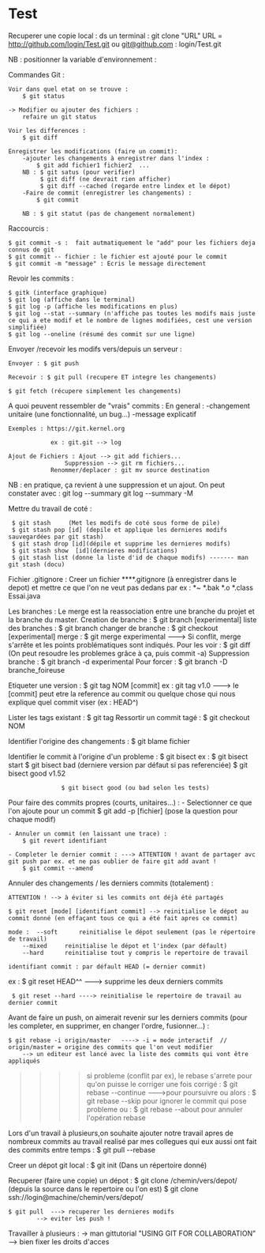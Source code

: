 # Test

Recuperer une copie local : ds un terminal : git clone "URL"
URL = http://github.com/login/Test.git
ou git@github.com : login/Test.git

NB : positionner la variable d'environnement : 

Commandes Git : 

	Voir dans quel etat on se trouve : 
		$ git status

	-> Modifier ou ajouter des fichiers :
		refaire un git status
	
	Voir les differences : 
		$ git diff

	Enregistrer les modifications (faire un commit): 
		-ajouter les changements à enregistrer dans l'index : 
			$ git add fichier1 fichier2  ... 
		NB : $ git satus (pour verifier)
		     $ git diff (ne devrait rien afficher)
		     $ git diff --cached (regarde entre lindex et le dépot)
		-Faire de commit (enregistrer les changements) :
			$ git commit

		NB : $ git statut (pas de changement normalement)


Raccourcis : 

	$ git commit -s :  fait autmatiquement le "add" pour les fichiers deja connus de git
	$ git commit -- fichier : le fichier est ajouté pour le commit
	$ git commit -m "message" : Ecris le message directement



Revoir les commits : 

	$ gitk (interface graphique)
	$ git log (affiche dans le terminal)
	$ git log -p (affiche les modifications en plus)
	$ git log --stat --summary (n'affiche pas toutes les modifs mais juste ce qui a ete modif et le nombre de lignes modifiées, cest une version simplifiée)
	$ git log --oneline (résumé des commit sur une ligne)	

Envoyer /recevoir les modifs  vers/depuis un serveur : 

	Envoyer : $ git push

	Recevoir : $ git pull (recupere ET integre les changements)

	$ git fetch (récupere simplement les changements)


A quoi peuvent ressembler de "vrais" commits :
	En general : -changement unitaire (une fonctionnalité, un bug...)
				 -message explicatif

	Exemples : https://git.kernel.org

				ex : git.git --> log

	Ajout de Fichiers : Ajout --> git add fichiers... 
	      	 	    Suppression --> git rm fichiers...
			    Renommer/deplacer : git mv source destination
NB : en pratique, ça revient à une suppression et un ajout. 
     		 On peut constater avec : git log --summary
		    	 	   	  git log --summary -M
					
				
Mettre du travail de coté :

     $ git stash     (Met les modifs de coté sous forme de pile)
     $ git stash pop [id] (depile et applique les dernieres modifs sauvegardées par git stash)
     $ git stash drop [id](dépile et supprime les dernieres modifs)
     $ git stash show  [id](dernieres modifications)
     $ git stash list (donne la liste d'id de chaque modifs) ------- man git stash (docu)
       

Fichier .gitignore : 
	Creer un fichier ****.gitignore (à enregistrer dans le depot) et mettre ce que l'on ne veut pas dedans par ex :
	*~
	*.bak
	*.o
	*.class
	Essai.java


Les branches : 
    Le merge est la reassociation entre une branche du projet et la branche du master.
    Creation de branche : $ git branch [experimental]
    liste des branches : $ git branch
    changer de branche : $ git checkout [experimental]
    merge : $ git merge experimental ---> Si conflit, merge s'arrête et les points problématiques sont indiqués.
    Pour les voir : $ git diff (On peut resoudre les problemes grâce à ça, puis commit -a)
    Suppression branche : $ git branch -d experimental
    Pour forcer : $ git branch -D branche_foireuse 

Etiqueter une version :
	$ git tag NOM [commit]      ex : git tag v1.0   ---> le [commit] peut etre la reference au commit ou quelque chose qui nous explique quel commit viser (ex : HEAD^)

Lister les tags existant : 
	$ git tag
Ressortir un commit tagé : 
	$ git checkout NOM


Identifier l'origine des changements : 
	$ git blame fichier


Identifier le commit à l'origine d'un probleme : 
	$ git bisect          ex : $ git bisect start
				   $ git bisect bad (derniere version par défaut si pas referenciée)
				   $ git bisect good v1.52

				   $ git bisect good (ou bad selon les tests) 


Pour faire des commits propres (courts, unitaires...) :
	- Selectionner ce que l'on ajoute pour un commit
		$ git add -p [fichier] (pose la question pour chaque modif)

	- Annuler un commit (en laissant une trace) : 
		$ git revert identifiant

	- Completer le dernier commit : ---> ATTENTION ! avant de partager avc git push par ex. et ne pas oublier de faire git add avant !
		$ git commit --amend
 

Annuler des changements / les derniers commits (totalement) :

	ATTENTION ! --> à éviter si les commits ont déjà été partagés

	$ git reset [mode] [identifiant commit] --> reinitialise le dépot au commit donné (en effaçant tous ce qui a été fait apres ce commit)

	mode :  --soft      reinitialise le dépot seulement (pas le répertoire de travail)
		--mixed     reinitialise le dépot et l'index (par défault)
		--hard      reinitialise tout y compris le repertoire de travail

	identifiant commit : par défault HEAD (= dernier commit)

ex : $ git reset HEAD^^ ---> supprime les deux derniers commits

     $ git reset --hard ----> reinitialise le repertoire de travail au dernier commit
	

Avant de faire un push, on aimerait revenir sur les derniers commits (pour les completer, en supprimer, en changer l'ordre, fusionner...) :

	$ git rebase -i origin/master	----> -i = mode interactif  // origin/master = origine des commits que l'on veut modifier
		--> un editeur est lancé avec la liste des commits qui vont être appliqués

 >>>> si probleme (conflit par ex), le rebase s'arrete pour qu'on puisse le corriger
	une fois corrigé : $ git rebase --continue  --->pour poursuivre
		ou alors : $ git rebase --skip      pour ignorer le commit qui pose probleme 
		ou : 	   $ git rebase --about     pour annuler l'opération rebase
    	 

Lors d'un travail à plusieurs,on souhaite ajouter notre travail apres de nombreux commits au travail realisé par mes collegues qui eux aussi ont fait des commits entre temps : 
		$ git pull --rebase


Creer un dépot git local :
	$ git init (Dans un répertoire donné)

Recuperer (faire une copie) un dépot : 
	$ git clone /chemin/vers/depot/ (depuis la source dans le repertoire ou l'on est)
	$ git clone ssh://login@machine/chemin/vers/depot/

	$ git pull  ---> recuperer les dernieres modifs
			--> eviter les push !
			
Travailler à plusieurs : 
	-> man gittutorial
	"USING GIT FOR COLLABORATION"
		--> bien fixer les droits d'acces


